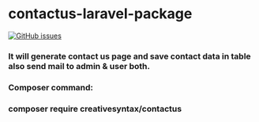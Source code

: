# contactus-laravel-package

[![GitHub issues](https://img.shields.io/github/issues/dev-arindam-roy/contactus-laravel-package)](https://github.com/dev-arindam-roy/contactus-laravel-package/issues)


### It will generate contact us page and save contact data in table also send mail to admin &amp; user both.

### Composer command:
### composer require creativesyntax/contactus
